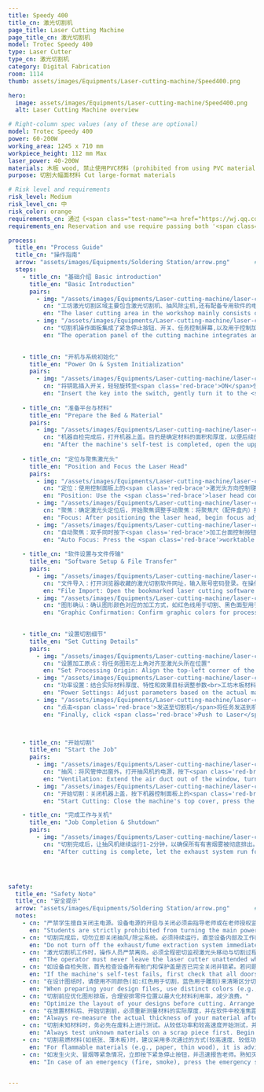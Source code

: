 ```yaml
---
title: Speedy 400
title_cn: 激光切割机
page_title: Laser Cutting Machine
page_title_cn: 激光切割机
model: Trotec Speedy 400
type: Laser Cutter
type_cn: 激光切割机
category: Digital Fabrication
room: 1114
thumb: assets/images/Equipments/Laser-cutting-machine/Speed400.png

hero:
  image: assets/images/Equipments/Laser-cutting-machine/Speed400.png
  alt: Laser Cutting Machine overview

# Right-column spec values (any of these are optional)
model: Trotec Speedy 400
power: 60-200W
working_area: 1245 x 710 mm
workpiece_height: 112 mm Max
laser_power: 40-200W
materials: 木板 wood, 禁止使用PVC材料 (prohibited from using PVC materials)
purpose: 切割大幅面材料 Cut large-format materials

# Risk level and requirements
risk_level: Medium
risk_level_cn: 中
risk_color: orange
requirements_cn: 通过《<span class="test-name"><a href="https://wj.qq.com/s2/24256008/b1f0/" target="_blank" rel="noopener noreferrer">实验室安全</a></span>》及《<span class="test-name"><a href="https://wj.qq.com/s2/24232433/10c6/" target="_blank" rel="noopener noreferrer">激光切割机使用</a></span>》测试后可预约使用。
requirements_en: Reservation and use require passing both '<span class="test-name"><a href="https://wj.qq.com/s2/24345990/8ktr/" target="_blank" rel="noopener noreferrer">Workshop Safety Test </a></span>' and '<span class="test-name"><a href="https://wj.qq.com/s2/24354815/u3ud/" target="_blank" rel="noopener noreferrer">Laser Cutter Operation test</a></span>'.

process:
  title_en: "Process Guide"
  title_cn: "操作指南"
  arrow: "assets/images/Equipments/Soldering Station/arrow.png"       # arrow image
  steps:
    - title_cn: "基础介绍 Basic introduction"
      title_en: "Basic Introduction"
      pairs:
        - img: "/assets/images/Equipments/Laser-cutting-machine/laser-cutting1.png"
          cn: "工坊激光切割区域主要包含激光切割机、抽风除尘机,还有配备专用软件的电脑。"
          en: "The laser cutting area in the workshop mainly consists of a laser cutting machine, an exhaust and dust removal machine, and a computer equipped with special software."
        - img: "/assets/images/Equipments/Laser-cutting-machine/laser-cutting1-1.png"
          cn: "切割机操作面板集成了紧急停止按钮、开关、任务控制屏幕,以及用于控制加工台面和激光头方向的按键。"
          en: "The operation panel of the cutting machine integrates an emergency stop button, a switch, a task control screen, as well as buttons for controlling the direction of the processing table and the laser head."

    
    - title_cn: "开机与系统初始化"
      title_en: "Power On & System Initialization"
      pairs:
        - img: "/assets/images/Equipments/Laser-cutting-machine/laser-cutting2.png"
          cn: "将钥匙插入开关，轻轻旋转至<span class='red-brace'>ON</span>位置，然后松开。机器屏幕和指示灯应亮起，机器将自动进行初始化自检。您将看到X轴和Y轴移动回机械原点（通常位于左后方），Z轴可能会上下移动，整个过程大约需要1分钟。自检成功后通常会发出一声<span class='red-brace'>滴</span>的提示音。如果自检失败，请首先检查设备舱门是否完全关闭且无遮挡，然后确认钥匙是否已正确旋转。如问题持续，请报告老师。"
          en: "Insert the key into the switch, gently turn it to the <span class='red-brace'>ON</span> position, then release. The machine screen and indicators should light up, and the machine will automatically perform an initialization self-test. You will see the X and Y axes move to the home position (usually the rear-left corner), and the Z axis may move up and down. The entire process takes approximately 1 minute. A successful self-test is usually indicated by a beep sound. If the self-test fails, first check that all equipment doors are fully closed and unobstructed, then confirm the key is properly turned. If the problem persists, report to the instructor."
    
    - title_cn: "准备平台与材料"
      title_en: "Prepare the Bed & Material"
      pairs:
        - img: "/assets/images/Equipments/Laser-cutting-machine/laser-cutting3.png"
          cn: "机器自检完成后，打开机器上盖。目的是确定材料的面积和厚度，以便后续的排版和参数设置。最后，将材料平整地放入工作区域，确保材料不会移动。"
          en: "After the machine's self-test is completed, open the upper cover of the machine. The purpose is to determine the area and thickness of the material for subsequent layout and parameter setting. Finally, place the material flat in the working area, ensuring it does not shift."
    
    - title_cn: "定位与聚焦激光头"
      title_en: "Position and Focus the Laser Head"
      pairs:
        - img: "/assets/images/Equipments/Laser-cutting-machine/laser-cutting4.png"
          cn: "定位：使用控制面板上的<span class='red-brace'>激光头方向控制键</span>，将激光头移动到预期的雕刻/切割起始点（通常为材料左上角），确保激光头正对材料加工区域上方。"
          en: "Position: Use the <span class='red-brace'>laser head control</span> to move the laser head to the desired engraving/cutting start point (usually the top-left corner of the material). Ensure the laser head is directly above the material's processing area."
        - img: "/assets/images/Equipments/Laser-cutting-machine/laser-cutting4-1.png"
          cn: "聚焦：确定激光头定位后，开始聚焦调整手动聚焦：将聚焦尺（配件盒内）挂在激光头侧面。缓慢升高加工台面（Z轴），直到聚焦尺刚好自由落下。此时焦距已调准。"
          en: "Focus: After positioning the laser head, begin focus adjustment. Manual Focus: Hang the focus ruler (in the accessory box) on the laser head side. Slowly raise the worktable (Z-axis) until the focus ruler drops freely. The focus is now set."
        - img: "/assets/images/Equipments/Laser-cutting-machine/laser-cutting4-2.png"
          cn: "自动聚焦：双手同时按下<span class='red-brace'>加工台面控制按钮</span>，激光头会自动下降，用传感器探测材料表面并设置正确焦距。若按下按钮后无反应，请稍微移动激光头后再按下按钮。<br><span class='red-brace'>至关重要：聚焦时一定确保聚焦点在材料上，否则激光头容易损坏</span>"
          en: "Auto Focus: Press the <span class='red-brace'>worktable control buttons</span> with both hands simultaneously; the laser head will lower automatically, detect the material surface with sensors, and set the correct focus.<br> <span class='red-brace'>Critical: When focusing, ensure the focal point is on the material, otherwise the laser head can be easily damaged.</span>"
    
    - title_cn: "软件设置与文件传输"
      title_en: "Software Setup & File Transfer"
      pairs:
        - img: "/assets/images/Equipments/Laser-cutting-machine/laser-cutting5.png"
          cn: "文件导入：打开浏览器收藏的激光切割软件网址，输入账号密码登录。在操作页面打开或导入你的设计文件（PDF、SVG、DXF等）。"
          en: "File Import: Open the bookmarked laser cutting software website in your browser, enter your account credentials to log in. On the operation page, open or import your design file (PDF, SVG, DXF, etc.)."
        - img: "/assets/images/Equipments/Laser-cutting-machine/laser-cutting5-1.png"
          cn: "图形确认：确认图形颜色对应的加工方式，如红色线用于切割、黑色面型用于雕刻，避免切割线与雕刻线混淆。仔细检查设计稿，剔除重复线条，防止加工出错。点击<span class='red-brace'>适合设计</span>按钮，并设置1-2mm边距，避免留白过大。<br>建立任务：点击<span class='red-brace'>Create job</span>按钮。"
          en: "Graphic Confirmation: Confirm graphic colors for processing (red=cutting, black=engraving) to avoid line confusion. Check the design draft, remove duplicate lines to prevent errors. Click <span class='red-brace'>Fit Design</span> and set 1-2mm margin to avoid excess blank space.<br>Job Creation: Click the <span class='red-brace'>Create job</span> button."

    
    - title_cn: "设置切割细节"
      title_en: "Set Cutting Details"
      pairs:
        - img: "/assets/images/Equipments/Laser-cutting-machine/laser-cutting6.png"
          cn: "设置加工原点：将任务图形左上角对齐至激光头所在位置"
          en: "Set Processing Origin: Align the top-left corner of the task graphic with the laser head's current position."
        - img: "/assets/images/Equipments/Laser-cutting-machine/laser-cutting6-1.png"
          cn: "功率设置：结合实际材料厚度、特性和效果目标调整参数<br>工坊木板材料推荐参数<br>雕刻参数：功率50%-70%、速度50-100<br>切割参数：功率50%-70%、速度0.5-2（未切透可分2次切割）"
          en: "Power Settings: Adjust parameters based on the actual material thickness, properties, and desired effect.<br>Recommended parameters for workshop wood materials:<br>Engraving: Power 50%-70%, Speed 50-100<br>Cutting: Power 50%-70%, Speed 0.5-2 (perform 2 passes if not fully cut through)"
        - img: "/assets/images/Equipments/Laser-cutting-machine/laser-cutting6-2.png"
          cn: "点击<span class='red-brace'>发送至切割机</span>将任务发送到机器。"
          en: "Finally, click <span class='red-brace'>Push to Laser</span> to send the job to the machine."



    - title_cn: "开始切割"
      title_en: "Start the Job"
      pairs:
        - img: "/assets/images/Equipments/Laser-cutting-machine/laser-cutting7.png"
          cn: "抽风：将风管伸出窗外，打开抽风机的电源，按下<span class='red-brace'>P</span>键启动抽风功能。"
          en: "Ventilation: Extend the air duct out of the window, turn on the power of exhaust machine, and press the <span class='red-brace'>P</span> key to start the ventilation function."
        - img: "/assets/images/Equipments/Laser-cutting-machine/laser-cutting7-1.png"
          cn: "开始切割：关闭机器上盖，按下机器控制面板上的<span class='red-brace'>开始</span>按钮，设备将开始加工操作。<br>全程监控：操作员必须全程在场，定期检查加工状态，不得长时间直视激光，避免眼部损伤。"
          en: "Start Cutting: Close the machine's top cover, press the <span class='red-brace'>Start</span> button on the machine's control panel, and the equipment will begin the processing operation.<br>Full Monitoring: The operator must remain on-site throughout the process, check the processing status regularly, and must not stare at the laser for an extended period to avoid eye damage."

    - title_cn: "完成工作与关机"
      title_en: "Job Completion & Shutdown"
      pairs:
        - img: "/assets/images/Equipments/Laser-cutting-machine/laser-cutting8.png"
          cn: "切割完成后，让抽风机继续运行1-2分钟，以确保所有有害烟雾被彻底排出。关闭抽风机。打开机盖，小心地取走成品和废料，将可用的剩余材料妥善保存。用钥匙关闭机器，并将钥匙归还给工坊管理员。"
          en: "After cutting is complete, let the exhaust system run for an additional 1-2 minutes to ensure all harmful fumes are completely extracted. Turn OFF the exhaust system. Open the lid and carefully remove the finished product and waste material, storing any usable leftover materials properly. Turn off the machine with the key and return it to the workshop administrator."




safety:
  title_en: "Safety Note"
  title_cn: "安全提示"
  arrow: "assets/images/Equipments/Soldering Station/arrow.png"       # arrow image
  notes:
    - cn: "严禁学生擅自关闭主电源。设备电源的开启与关闭必须由指导老师或在老师授权监督下进行。"
      en: "Students are strictly prohibited from turning the main power on or off unattended. All power operations must be performed by the instructor or under their direct supervision."
    - cn: "切割完成后，切勿立即关闭抽风/除尘系统。必须持续运行，直至设备内部及工作区域的烟雾和尘埃完全排净后再关闭。"
      en: "Do not turn off the exhaust/fume extraction system immediately after cutting is complete. It must continue running until all smoke and dust inside the machine and workspace have been completely evacuated."
    - cn: "激光切割机工作时，操作人员严禁离岗。必须全程密切监视激光头移动与切割过程，以防发生火灾或异常情况。"
      en: "The operator must never leave the laser cutter unattended while it is operating. Continuous monitoring of the laser head movement and cutting process is mandatory to prevent fire or other emergencies."
    - cn: "如设备自检失败，首先检查设备所有舱门和保护盖是否已完全关闭并锁紧。若问题持续，请立即报告老师，切勿自行处理。"
      en: "If the machine's self-test fails, first check that all doors and protective covers are fully closed and secured. If the problem persists, report it to the instructor immediately and do not attempt to fix it yourself."
    - cn: "在设计图纸时，请使用不同颜色(如:红色用于切割，蓝色用于雕刻)来清晰区分切割线和雕刻线，并在软件中正确设置对应参数。"
      en: "When preparing your design files, use distinct colors (e.g., Red for cut, Blue for engrave) to differentiate between cutting and engraving paths, and ensure these are correctly assigned in the software driver."
    - cn: "切割前应优化图形排版，合理安排零件位置以最大化材料利用率，减少浪费。"
      en: "Optimize the layout of your designs before cutting. Arrange parts efficiently to maximize material usage and minimize waste."
    - cn: "在放置材料后、开始切割前，必须重新测量材料的实际厚度，并在软件中校准焦距和功率设置。"
      en: "Always re-measure the actual thickness of your material after placing it on the bed and before starting the job. Calibrate the focus and power settings accordingly in the software."
    - cn: "切割未知材料时，务必先在废料上进行测试。从较低功率和较高速度开始测试，并根据结果逐步调整参数，直至达到最佳效果。"
      en: "Always test unknown materials on a scrap piece first. Begin with lower power and higher speed settings, then gradually adjust parameters based on the test results to achieve the optimal outcome."
    - cn: "切割易燃材料(如纸张、薄木板)时，建议采用多次通过的方式(较高速度、较低功率)，以避免材料过度燃烧。同时必须格外留意观察，防止火灾。"
      en: "For flammable materials (e.g., paper, thin wood), it is advisable to use multiple passes (higher speed, lower power) to prevent excessive burning or ignition. Extra vigilance is required to prevent fire."
    - cn: "如发生火灾、冒烟等紧急情况，立即按下紧急停止按钮，并迅速报告老师。熟知灭火器及消防设备的位置和使用方法。"
      en: "In case of an emergency (fire, smoke), press the emergency stop button immediately and report to the instructor promptly. Be familiar with the location and operation of fire extinguishers and safety equipment."


---
```


